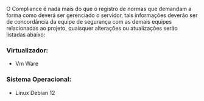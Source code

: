 O Compliance é nada mais do que o registro de normas que demandam a forma como deverá ser gerenciado o servidor, tais informações deverão ser de concordância da equipe de segurança com as demais equipes relacionadas ao projeto, quaisquer alterações ou atualizações serão listadas abaixo:

### Virtualizador:

- Vm Ware
### Sistema Operacional:

- Linux Debian 12
